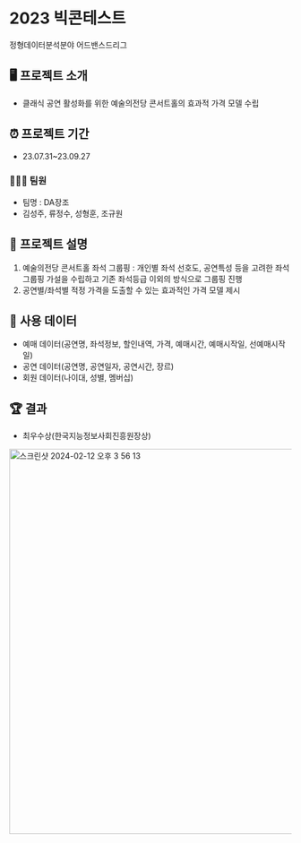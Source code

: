 # 2023 빅콘테스트
정형데이터분석분야 어드밴스드리그

## 🖥️ 프로젝트 소개
- 클래식 공연 활성화를 위한 예술의전당 콘서트홀의 효과적 가격 모델 수립

## ⏰ 프로젝트 기간
- 23.07.31~23.09.27
### 🧑‍🤝‍🧑 팀원
- 팀명 : DA장조
- 김성주, 류정수, 성형훈, 조규원

## 📜 프로젝트 설명
1. 예술의전당 콘서트홀 좌석 그룹핑 : 개인별 좌석 선호도, 공연특성 등을 고려한 좌석 그룹핑 가설을 수립하고 기존 좌석등급 이외의 방식으로 그룹핑 진행
2. 공연별/좌석별 적정 가격을 도출할 수 있는 효과적인 가격 모델 제시

## 💽 사용 데이터
- 예매 데이터(공연명, 좌석정보, 할인내역, 가격, 예매시간, 예매시작일, 선예매시작일)
- 공연 데이터(공연명, 공연일자, 공연시간, 장르)
- 회원 데이터(나이대, 성별, 멤버십)

## 🏆 결과
- 최우수상(한국지능정보사회진흥원장상)
<img width="688" alt="스크린샷 2024-02-12 오후 3 56 13" src="https://github.com/seongjuu/2023bigcon_concerthall/assets/118152532/dca04ed0-d01e-4c0e-96e6-4d8b5f16b086">

